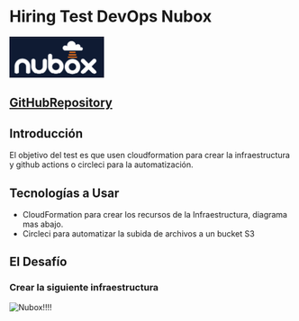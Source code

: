 # Hiring Test DevOps Nubox
![Nubox!!!!](/img_nubox/nubox_img.png?raw=true "nubox")

## [GitHubRepository](https://github.com/CristianRodriguezANubox/devops-hiring-test)

## Introducción
El objetivo del test es que usen cloudformation para crear la infraestructura y github actions o circleci para la automatización.

## Tecnologías a Usar
- CloudFormation para crear los recursos de la Infraestructura, diagrama mas abajo.
- Circleci para automatizar la subida de archivos a un bucket S3

## El Desafío
### Crear la siguiente infraestructura
![Nubox!!!!](Infra.png?raw=true "infra")


